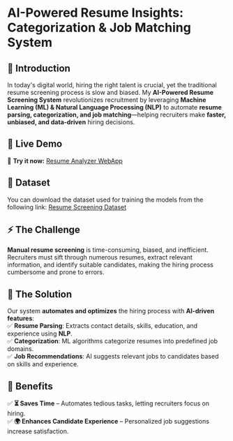 # AI-Powered Resume Insights: Categorization & Job Matching System  

## 📌 Introduction  
In today's digital world, hiring the right talent is crucial, yet the traditional resume screening process is slow and biased. My **AI-Powered Resume Screening System** revolutionizes recruitment by leveraging **Machine Learning (ML) & Natural Language Processing (NLP)** to automate **resume parsing, categorization, and job matching**—helping recruiters make **faster, unbiased, and data-driven** hiring decisions.  

## 🚀 Live Demo  
🎯 **Try it now:** [Resume Analyzer WebApp](https://resume-analyzer-webapp.onrender.com/)

## 📌 Dataset  
You can download the dataset used for training the models from the following link: [Resume Screening Dataset](https://drive.google.com/file/d/1hrh0mQaS2a_NOxSA7WAfYW_tFySb2KHY/view) 

## ⚡ The Challenge  
**Manual resume screening** is time-consuming, biased, and inefficient. Recruiters must sift through numerous resumes, extract relevant information, and identify suitable candidates, making the hiring process cumbersome and prone to errors.  

## 🚀 The Solution  
Our system **automates and optimizes** the hiring process with **AI-driven features**:  
✅ **Resume Parsing**: Extracts contact details, skills, education, and experience using **NLP**.  
✅ **Categorization**: ML algorithms categorize resumes into predefined job domains.  
✅ **Job Recommendations**: AI suggests relevant jobs to candidates based on skills and experience.  

## 🎯 Benefits  
✅ **⏳ Saves Time** – Automates tedious tasks, letting recruiters focus on hiring.   
✅ **🌍 Enhances Candidate Experience** – Personalized job suggestions increase satisfaction.  
